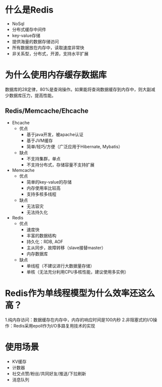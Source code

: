 # 什么是Redis
+ NoSql
+ 分布式缓存中间件
+ key-value存储
+ 提供海量的数据存储访问
+ 所有数据放在内存中，读取速度非常快
+ 非关系型，分布式，开源，支持水平扩展

# 为什么使用内存缓存数据库

数据库的28定律，80%是查询操作。如果能将查询数据缓存到内存中，则大副减少数据库压力，提高性能。

## Redis/Memcache/Ehcache
+ Ehcache
    + 优点
        + 基于java开发，被apache认证
        + 基于JVM缓存
        + 简单/轻巧/方便（广泛应用于Hibernate, Mybatis）
    + 缺点
        + 不支持集群，单点
        + 不支持分布式，存储容量不支持扩展
+ Memcache
    + 优点
        + 简单的key-value的存储
        + 内存使用率比较高
        + 支持多核多线程
    + 缺点
        + 无法容灾
        + 无法持久化
+ Redis
    + 优点
        + 速度快
        + 丰富的数据结构
        + 持久化：RDB, AOF
        + 主从同步，故障转移（slave接替master）
        + 内存数据库
    + 缺点
        + 单线程（不建议进行大数据量存储）
        + 单核（无法充分利用CPU多核性能，建议使用多实例）

# Redis作为单线程模型为什么效率还这么高？
1.纯内存访问：数据缓存在内存中，内存的响应时间是100内秒
2.非阻塞式的I/O操作：Redis采用epoll作为I/O多路复用技术的实现

# 使用场景
+ KV缓存
+ 计数器
+ 社交点赞/粉丝/共同好友/推送/下拉刷新
+ 消息队列